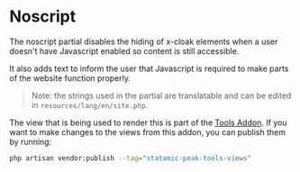 # Noscript

The noscript partial disables the hiding of x-cloak elements when a user doesn't have Javascript enabled so content is still accessible.

It also adds text to inform the user that Javascript is required to make parts of the website function properly.

> Note: the strings used in the partial are translatable and can be edited in `resources/lang/en/site.php`.

The view that is being used to render this is part of the [Tools Addon](/getting-started/addons.html#tools). If you want to make changes to the views from this addon, you can publish them by running:

```bash
php artisan vendor:publish --tag="statamic-peak-tools-views"
```
